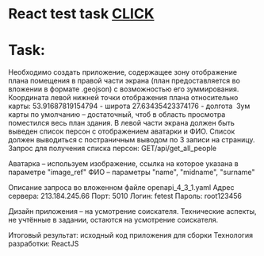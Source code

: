 # React test task [CLICK](https://aleksandrlinnik1.github.io/testReact/)
# Task:
Необходимо создать приложение, содержащее зону отображение плана помещения в правой части экрана (план предоставляется во вложении в формате .geojson) c возможностью его зуммирования.
Координата левой нижней точки отображения плана относительно карты:
53.91687819154794 - широта
27.63435423374176 - долгота 
Зум карты по умолчанию – достаточный, чтоб в область просмотра поместился весь план здания.
В левой части экрана должен быть выведен список персон с отображением аватарки и ФИО.
Список должен выводиться с постраничным выводом по 3 записи на страницу.
Запрос для получения списка персон:
GET​/api​/get_all_people

Аватарка – используем изображение, ссылка на которое указана в параметре "image_ref"
ФИО – параметры "name", "midname", "surname"

Описание запроса во вложенном файле openapi_4_3_1.yaml
Адрес сервера: 213.184.245.66
Порт: 5010
Логин: fetest
Пароль: root123456

Дизайн приложения – на усмотрение соискателя.
Технические аспекты, не учтённые в задании, остаются на усмотрение соискателя.

Итоговый результат: исходный код приложения для сборки
Технология разработки: ReactJS
